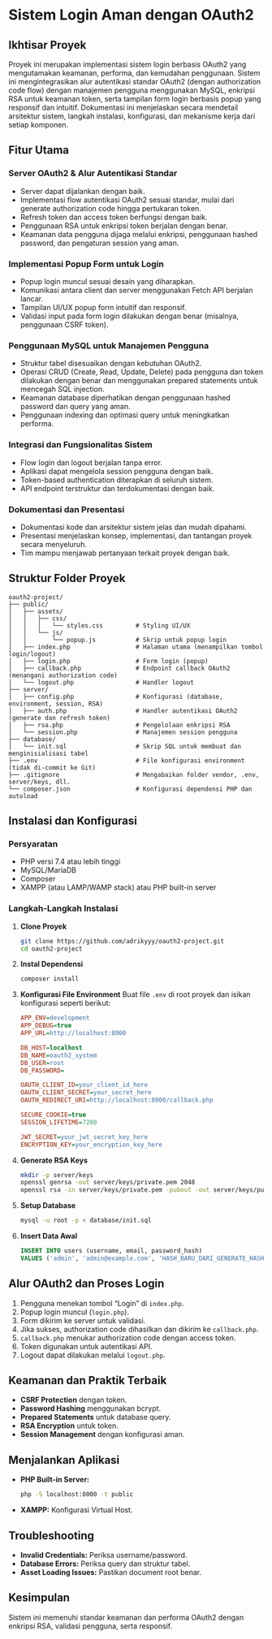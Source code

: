 # Sistem Login Aman dengan OAuth2

## Ikhtisar Proyek
Proyek ini merupakan implementasi sistem login berbasis OAuth2 yang mengutamakan keamanan, performa, dan kemudahan penggunaan. Sistem ini mengintegrasikan alur autentikasi standar OAuth2 (dengan authorization code flow) dengan manajemen pengguna menggunakan MySQL, enkripsi RSA untuk keamanan token, serta tampilan form login berbasis popup yang responsif dan intuitif. Dokumentasi ini menjelaskan secara mendetail arsitektur sistem, langkah instalasi, konfigurasi, dan mekanisme kerja dari setiap komponen.

## Fitur Utama
### Server OAuth2 & Alur Autentikasi Standar
- Server dapat dijalankan dengan baik.
- Implementasi flow autentikasi OAuth2 sesuai standar, mulai dari generate authorization code hingga pertukaran token.
- Refresh token dan access token berfungsi dengan baik.
- Penggunaan RSA untuk enkripsi token berjalan dengan benar.
- Keamanan data pengguna dijaga melalui enkripsi, penggunaan hashed password, dan pengaturan session yang aman.

### Implementasi Popup Form untuk Login
- Popup login muncul sesuai desain yang diharapkan.
- Komunikasi antara client dan server menggunakan Fetch API berjalan lancar.
- Tampilan UI/UX popup form intuitif dan responsif.
- Validasi input pada form login dilakukan dengan benar (misalnya, penggunaan CSRF token).

### Penggunaan MySQL untuk Manajemen Pengguna
- Struktur tabel disesuaikan dengan kebutuhan OAuth2.
- Operasi CRUD (Create, Read, Update, Delete) pada pengguna dan token dilakukan dengan benar dan menggunakan prepared statements untuk mencegah SQL injection.
- Keamanan database diperhatikan dengan penggunaan hashed password dan query yang aman.
- Penggunaan indexing dan optimasi query untuk meningkatkan performa.

### Integrasi dan Fungsionalitas Sistem
- Flow login dan logout berjalan tanpa error.
- Aplikasi dapat mengelola session pengguna dengan baik.
- Token-based authentication diterapkan di seluruh sistem.
- API endpoint terstruktur dan terdokumentasi dengan baik.

### Dokumentasi dan Presentasi
- Dokumentasi kode dan arsitektur sistem jelas dan mudah dipahami.
- Presentasi menjelaskan konsep, implementasi, dan tantangan proyek secara menyeluruh.
- Tim mampu menjawab pertanyaan terkait proyek dengan baik.

## Struktur Folder Proyek
```
oauth2-project/
├── public/
│   ├── assets/
│   │   ├── css/
│   │   │   └── styles.css         # Styling UI/UX
│   │   └── js/
│   │       └── popup.js           # Skrip untuk popup login
│   ├── index.php                  # Halaman utama (menampilkan tombol login/logout)
│   ├── login.php                  # Form login (popup)
│   ├── callback.php               # Endpoint callback OAuth2 (menangani authorization code)
│   └── logout.php                 # Handler logout
├── server/
│   ├── config.php                 # Konfigurasi (database, environment, session, RSA)
│   ├── auth.php                   # Handler autentikasi OAuth2 (generate dan refresh token)
│   ├── rsa.php                    # Pengelolaan enkripsi RSA
│   └── session.php                # Manajemen session pengguna
├── database/
│   └── init.sql                   # Skrip SQL untuk membuat dan menginisialisasi tabel
├── .env                           # File konfigurasi environment (tidak di-commit ke Git)
├── .gitignore                     # Mengabaikan folder vendor, .env, server/keys, dll.
└── composer.json                  # Konfigurasi dependensi PHP dan autoload
```

## Instalasi dan Konfigurasi
### Persyaratan
- PHP versi 7.4 atau lebih tinggi
- MySQL/MariaDB
- Composer
- XAMPP (atau LAMP/WAMP stack) atau PHP built-in server

### Langkah-Langkah Instalasi
1. **Clone Proyek**
   ```sh
   git clone https://github.com/adrikyyy/oauth2-project.git
   cd oauth2-project
   ```

2. **Instal Dependensi**
   ```sh
   composer install
   ```

3. **Konfigurasi File Environment**
   Buat file `.env` di root proyek dan isikan konfigurasi seperti berikut:
   ```ini
   APP_ENV=development
   APP_DEBUG=true
   APP_URL=http://localhost:8000

   DB_HOST=localhost
   DB_NAME=oauth2_system
   DB_USER=root
   DB_PASSWORD=

   OAUTH_CLIENT_ID=your_client_id_here
   OAUTH_CLIENT_SECRET=your_secret_here
   OAUTH_REDIRECT_URI=http://localhost:8000/callback.php

   SECURE_COOKIE=true
   SESSION_LIFETIME=7200
   
   JWT_SECRET=your_jwt_secret_key_here
   ENCRYPTION_KEY=your_encryption_key_here
   ```

4. **Generate RSA Keys**
   ```sh
   mkdir -p server/keys
   openssl genrsa -out server/keys/private.pem 2048
   openssl rsa -in server/keys/private.pem -pubout -out server/keys/public.pem
   ```

5. **Setup Database**
   ```sh
   mysql -u root -p < database/init.sql
   ```

6. **Insert Data Awal**
   ```sql
   INSERT INTO users (username, email, password_hash)
   VALUES ('admin', 'admin@example.com', 'HASH_BARU_DARI_GENERATE_HASH');
   ```

## Alur OAuth2 dan Proses Login
1. Pengguna menekan tombol “Login” di `index.php`.
2. Popup login muncul (`login.php`).
3. Form dikirim ke server untuk validasi.
4. Jika sukses, authorization code dihasilkan dan dikirim ke `callback.php`.
5. `callback.php` menukar authorization code dengan access token.
6. Token digunakan untuk autentikasi API.
7. Logout dapat dilakukan melalui `logout.php`.

## Keamanan dan Praktik Terbaik
- **CSRF Protection** dengan token.
- **Password Hashing** menggunakan bcrypt.
- **Prepared Statements** untuk database query.
- **RSA Encryption** untuk token.
- **Session Management** dengan konfigurasi aman.

## Menjalankan Aplikasi
- **PHP Built-in Server:**
  ```sh
  php -S localhost:8000 -t public
  ```
- **XAMPP:** Konfigurasi Virtual Host.

## Troubleshooting
- **Invalid Credentials:** Periksa username/password.
- **Database Errors:** Periksa query dan struktur tabel.
- **Asset Loading Issues:** Pastikan document root benar.

## Kesimpulan
Sistem ini memenuhi standar keamanan dan performa OAuth2 dengan enkripsi RSA, validasi pengguna, serta responsif.

